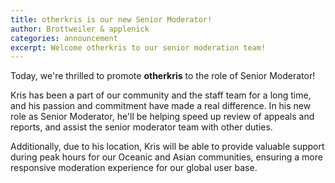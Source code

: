 ```yaml
---
title: otherkris is our new Senior Moderator!
author: Brottweiler & applenick
categories: announcement
excerpt: Welcome otherkris to our senior moderation team!
---
```


Today, we're thrilled to promote **otherkris** to the role of Senior Moderator!

Kris has been a part of our community and the staff team for a long time, and his passion and commitment have made a real difference. In his new role as Senior Moderator, he'll be helping speed up review of appeals and reports, and assist the senior moderator team with other duties.

Additionally, due to his location, Kris will be able to provide valuable support during peak hours for our Oceanic and Asian communities, ensuring a more responsive moderation experience for our global user base.
